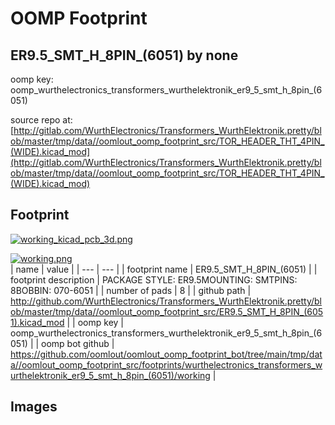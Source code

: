 # OOMP Footprint  
## ER9.5_SMT_H_8PIN_(6051)  by none  
  
oomp key: oomp_wurthelectronics_transformers_wurthelektronik_er9_5_smt_h_8pin_(6051)  
  
source repo at: [http://gitlab.com/WurthElectronics/Transformers_WurthElektronik.pretty/blob/master/tmp/data//oomlout_oomp_footprint_src/TOR_HEADER_THT_4PIN_(WIDE).kicad_mod](http://gitlab.com/WurthElectronics/Transformers_WurthElektronik.pretty/blob/master/tmp/data//oomlout_oomp_footprint_src/TOR_HEADER_THT_4PIN_(WIDE).kicad_mod)  
## Footprint  
  
[![working_kicad_pcb_3d.png](working_kicad_pcb_3d_600.png)](working_kicad_pcb_3d.png)  
  
[![working.png](working_600.png)](working.png)  
| name | value | 
| --- | --- | 
| footprint name | ER9.5_SMT_H_8PIN_(6051) | 
| footprint description | PACKAGE STYLE: ER9.5MOUNTING: SMTPINS: 8BOBBIN: 070-6051 | 
| number of pads | 8 | 
| github path | http://github.com/WurthElectronics/Transformers_WurthElektronik.pretty/blob/master/tmp/data//oomlout_oomp_footprint_src/ER9.5_SMT_H_8PIN_(6051).kicad_mod | 
| oomp key | oomp_wurthelectronics_transformers_wurthelektronik_er9_5_smt_h_8pin_(6051) | 
| oomp bot github | https://github.com/oomlout/oomlout_oomp_footprint_bot/tree/main/tmp/data//oomlout_oomp_footprint_src/footprints/wurthelectronics_transformers_wurthelektronik_er9_5_smt_h_8pin_(6051)/working | 
## Images  
